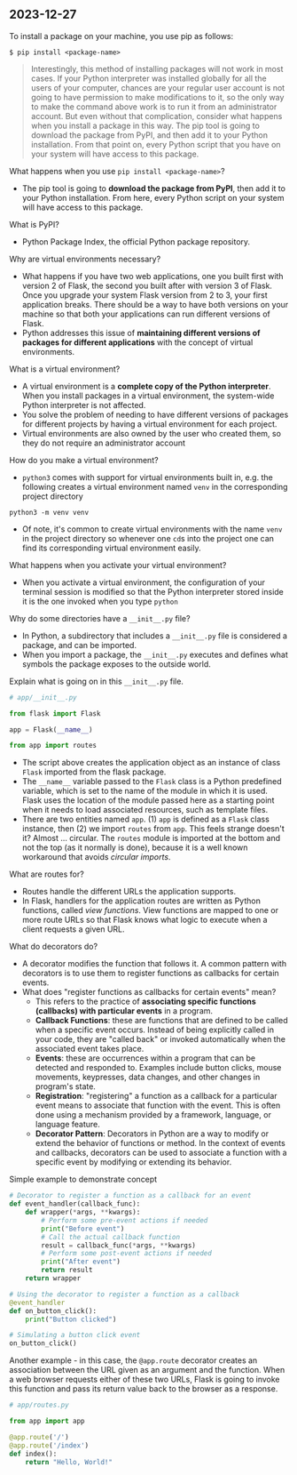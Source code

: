 ## 2023-12-27

To install a package on your machine, you use pip as follows:

`$ pip install <package-name>`

> Interestingly, this method of installing packages will not work in most cases. If your Python interpreter was installed globally for all the users of your computer, chances are your regular user account is not going to have permission to make modifications to it, so the only way to make the command above work is to run it from an administrator account. But even without that complication, consider what happens when you install a package in this way. The pip tool is going to download the package from PyPI, and then add it to your Python installation. From that point on, every Python script that you have on your system will have access to this package.

What happens when you use `pip install <package-name>`?

- The pip tool is going to **download the package from PyPI**, then add it to your Python installation. From here, every Python script on your system will have access to this package.

What is PyPI?

- Python Package Index, the official Python package repository.

Why are virtual environments necessary?

- What happens if you have two web applications, one you built first with version 2 of Flask, the second you built after with version 3 of Flask. Once you upgrade your system Flask version from 2 to 3, your first application breaks. There should be a way to have both versions on your machine so that both your applications can run different versions of Flask.
- Python addresses this issue of **maintaining different versions of packages for different applications** with the concept of virtual environments.

What is a virtual environment?

- A virtual environment is a **complete copy of the Python interpreter**. When you install packages in a virtual environment, the system-wide Python interpreter is not affected.
- You solve the problem of needing to have different versions of packages for different projects by having a virtual environment for each project.
- Virtual environments are also owned by the user who created them, so they do not require an administrator account

How do you make a virtual environment?

- `python3` comes with support for virtual environments built in, e.g. the following creates a virtual environment named `venv` in the corresponding project directory

```
python3 -m venv venv
```

- Of note, it's common to create virtual environments with the name `venv` in the project directory so whenever one `cd`s into the project one can find its corresponding virtual environment easily.

What happens when you activate your virtual environment?

- When you activate a virtual environment, the configuration of your terminal session is modified so that the Python interpreter stored inside it is the one invoked when you type `python`

Why do some directories have a `__init__.py` file?

- In Python, a subdirectory that includes a `__init__.py` file is considered a package, and can be imported.
- When you import a package, the `__init__.py` executes and defines what symbols the package exposes to the outside world.

Explain what is going on in this `__init__.py` file.

```python
# app/__init__.py

from flask import Flask

app = Flask(__name__)

from app import routes
```

- The script above creates the application object as an instance of class `Flask` imported from the flask package.
- The `__name__` variable passed to the `Flask` class is a Python predefined variable, which is set to the name of the module in which it is used. Flask uses the location of the module passed here as a starting point when it needs to load associated resources, such as template files.
- There are two entities named `app`. (1) `app` is defined as a `Flask` class instance, then (2) we import `routes` from `app`. This feels strange doesn't it? Almost ... circular. The `routes` module is imported at the bottom and not the top (as it normally is done), because it is a well known workaround that avoids *circular imports*.

What are routes for?

- Routes handle the different URLs the application supports.
- In Flask, handlers for the application routes are written as Python functions, called *view functions*. View functions are mapped to one or more route URLs so that Flask knows what logic to execute when a client requests a given URL.

What do decorators do?

- A decorator modifies the function that follows it. A common pattern with decorators is to use them to register functions as callbacks for certain events.
- What does "register functions as callbacks for certain events" mean?
	- This refers to the practice of **associating specific functions (callbacks) with particular events** in a program.
	- **Callback Functions**: these are functions that are defined to be called when a specific event occurs. Instead of being explicitly called in your code, they are "called back" or invoked automatically when the associated event takes place.
	- **Events**: these are occurrences within a program that can be detected and responded to. Examples include button clicks, mouse movements, keypresses, data changes, and other changes in program's state.
	- **Registration**: "registering" a function as a callback for a particular event means to associate that function with the event. This is often done using a mechanism provided by a framework, language, or language feature.
	- **Decorator Pattern**: Decorators in Python are a way to modify or extend the behavior of functions or method. In the context of events and callbacks, decorators can be used to associate a function with a specific event by modifying or extending its behavior.

Simple example to demonstrate concept

```python
# Decorator to register a function as a callback for an event
def event_handler(callback_func):
	def wrapper(*args, **kwargs):
		# Perform some pre-event actions if needed
		print("Before event")
		# Call the actual callback function
		result = callback_func(*args, **kwargs)
		# Perform some post-event actions if needed
		print("After event")
		return result
	return wrapper

# Using the decorator to register a function as a callback
@event_handler
def on_button_click():
	print("Button clicked")

# Simulating a button click event
on_button_click()
```

Another example - in this case, the `@app.route` decorator creates an association between the URL given as an argument and the function. When a web browser requests either of these two URLs, Flask is going to invoke this function and pass its return value back to the browser as a response.

```python
# app/routes.py

from app import app

@app.route('/')
@app.route('/index')
def index():
	return "Hello, World!"
```
